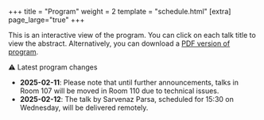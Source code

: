 +++
title = "Program"
weight = 2
template = "schedule.html"
[extra]
page_large="true"
+++

This is an interactive view of the program. You can click on each talk title to view the abstract. Alternatively, you can download a [PDF version of program](/pdf/BH7%20-%20Program.pdf).

<div class="program-change">

&#9888; Latest program changes

- **2025-02-11**: Please note that until further announcements, talks in Room 107 will be moved in Room 110 due to technical issues.
- **2025-02-12**: The talk by Sarvenaz Parsa, scheduled for 15:30 on Wednesday, will be delivered remotely.
</div>